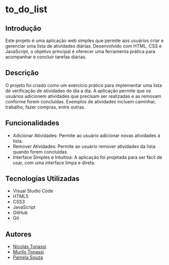 # to_do_list
 
## Introdução
 
Este projeto é uma aplicação web simples que permite aos usuários criar e gerenciar uma lista de atividades diárias. Desenvolvido com HTML, CSS e JavaScript, o objetivo principal é oferecer uma ferramenta prática para acompanhar e concluir tarefas diárias.
 
## Descrição
 
O projeto foi criado como um exercício prático para implementar uma lista de verificação de atividades do dia a dia. A aplicação permite que os usuários adicionem atividades que precisam ser realizadas e as removam conforme forem concluídas. Exemplos de atividades incluem caminhar, trabalho, fazer compras, entre outras.
 
## Funcionalidades
 
- Adicionar Atividades: Permite ao usuário adicionar novas atividades à lista.
- Remover Atividades: Permite ao usuário remover atividades da lista quando forem concluídas.
- Interface Simples e Intuitiva: A aplicação foi projetada para ser fácil de usar, com uma interface limpa e direta.
 
## Tecnologias Utilizadas
 
- Visual Studio Code
- HTML5
- CSS3
- JavaScript
- GitHub
- Git
 
## Autores
 
 - [Nicolas Tonassi](https://github.com/nicolas-tonass)
- [Murilo Tonassi](https://github.com/murilo-tonassi)
- [Pamela Souza](https://github.com/PamelaSouzaSilva)
